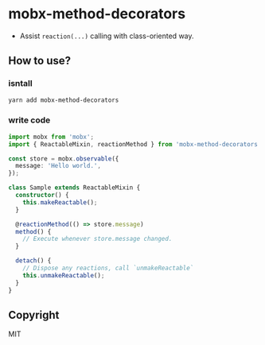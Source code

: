 # mobx-method-decorators

- Assist `reaction(...)` calling with class-oriented way.

## How to use?

### isntall

```sh
yarn add mobx-method-decorators
```

### write code

```ts
import mobx from 'mobx';
import { ReactableMixin, reactionMethod } from 'mobx-method-decorators';

const store = mobx.observable({
  message: 'Hello world.',
});

class Sample extends ReactableMixin {
  constructor() {
    this.makeReactable();
  }

  @reactionMethod(() => store.message)
  method() {
    // Execute whenever store.message changed.
  }

  detach() {
    // Dispose any reactions, call `unmakeReactable`
    this.unmakeReactable();
  }
}
```

## Copyright

MIT
